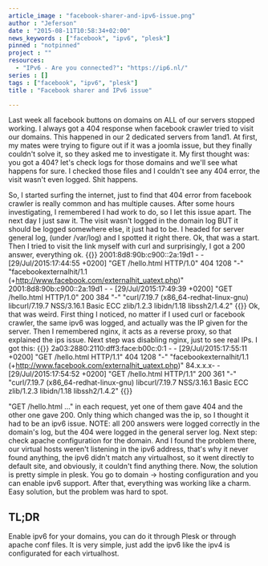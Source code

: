 ```yaml
---
article_image : "facebook-sharer-and-ipv6-issue.png"
author : "Jeferson"
date : "2015-08-11T10:58:34+02:00"
news_keywords : ["facebook", "ipv6", "plesk"]
pinned : "notpinned"
project : ""
resources:
  - "IPv6 - Are you connected?": "https://ip6.nl/"
series : []
tags : ["facebook", "ipv6", "plesk"]
title : "Facebook sharer and IPv6 issue"

---
```


Last week all facebook buttons on domains on ALL of our servers stopped working. I always got a 404 response when facebook crawler tried to visit our domains. This happened in our 2 dedicated servers from 1and1. At first, my mates were trying to figure out if it was a joomla issue, but they finally couldn't solve it, so they asked me to investigate it. My first thought was: you got a 404? let's check logs for those domains and we'll see what happens for sure. I checked those files and I couldn't see any 404 error, the visit wasn't even logged. Shit happens.
<!--more-->

So, I started surfing the internet, just to find that 404 error from facebook crawler is really common and has multiple causes. After some hours investigating, I remembered I had work to do, so I let this issue apart. The next day I just saw it. The visit wasn't logged in the domain log BUT it should be logged somewhere else, it just had to be. I headed for server general log, (under /var/log) and I spotted it right there. Ok, that was a start. Then I tried to visit the link myself with curl and surprisingly, I got a 200 answer, everything ok.
{{<highlight sh>}}
2001:8d8:90b:c900::2a:19d1 - - [29/Jul/2015:17:44:55 +0200] "GET /hello.html HTTP/1.0" 404 1208 "-" "facebookexternalhit/1.1 (+http://www.facebook.com/externalhit_uatext.php)"
2001:8d8:90b:c900::2a:19d1 - - [29/Jul/2015:17:49:39 +0200] "GET /hello.html HTTP/1.0" 200 384 "-" "curl/7.19.7 (x86_64-redhat-linux-gnu) libcurl/7.19.7 NSS/3.16.1 Basic ECC zlib/1.2.3 libidn/1.18 libssh2/1.4.2"
{{</highlight>}}
Ok, that was weird. First thing I noticed, no matter if I used curl or facebook crawler, the same ipv6 was logged, and actually was the IP given for the server. Then I remembered nginx, it acts as a reverse proxy, so that explained the ips issue. Next step was disabling nginx, just to see real IPs. I got this:
{{<highlight sh>}}
2a03:2880:2110:dff3:face:b00c:0:1 - - [29/Jul/2015:17:55:11 +0200] "GET /hello.html HTTP/1.1" 404 1208 "-" "facebookexternalhit/1.1 (+http://www.facebook.com/externalhit_uatext.php)"
84.x.x.x- - [29/Jul/2015:17:54:52 +0200] "GET /hello.html HTTP/1.1" 200 361 "-" "curl/7.19.7 (x86_64-redhat-linux-gnu) libcurl/7.19.7 NSS/3.16.1 Basic ECC zlib/1.2.3 libidn/1.18 libssh2/1.4.2"
{{</highlight>}}

"GET /hello.html ..." in each request, yet one of them gave 404 and the other one gave 200. Only thing which changed was the ip, so I thought it had to be an ipv6 issue.
NOTE: all 200 answers were logged correctly in the domain's log, but the 404 were logged in the general server log.
Next step: check apache configuration for the domain. And I found the problem there, our virtual hosts weren't listening in the ipv6 address, that's why it never found anything, the ipv6 didn't match any virtualhost, so it went directly to default site, and obviously, it couldn't find anything there.
Now, the solution is pretty simple in plesk. You go to domain -> hosting configuration and you can enable ipv6 support. After that, everything was working like a charm. Easy solution, but the problem was hard to spot.
## TL;DR
Enable ipv6 for your domains, you can do it through Plesk or through apache conf files. It is very simple, just add the ipv6 like the ipv4 is configurated for each virtualhost.
